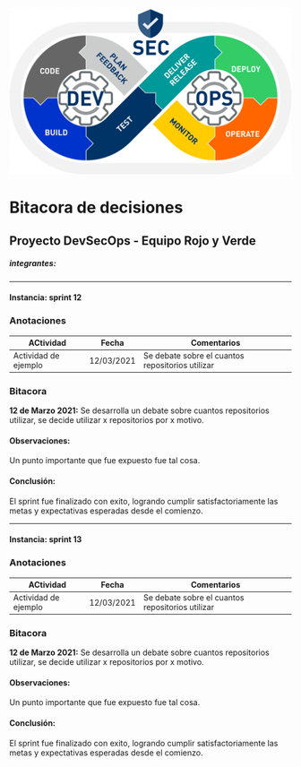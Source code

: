 ![DevSecOps](devsecops.png)
# Bitacora de decisiones
## Proyecto DevSecOps - Equipo Rojo y Verde
##### integrantes:
--------
#### Instancia: sprint 12
### Anotaciones
| ACtividad | Fecha | Comentarios |
| ------ | ------ | ------ |
| Actividad de ejemplo | 12/03/2021 | Se debate sobre el cuantos repositorios utilizar |

### Bitacora 
**12 de Marzo 2021:**
Se desarrolla un debate sobre cuantos repositorios utilizar, se decide utilizar x repositorios por x motivo.

#### Observaciones:
Un punto importante que fue expuesto fue tal cosa.

#### Conclusión:
El sprint fue finalizado con exito, logrando cumplir satisfactoriamente las metas y expectativas esperadas desde el comienzo.

-------------
#### Instancia: sprint 13
### Anotaciones
| ACtividad | Fecha | Comentarios |
| ------ | ------ | ------ |
| Actividad de ejemplo | 12/03/2021 | Se debate sobre el cuantos repositorios utilizar |

### Bitacora 
**12 de Marzo 2021:**
Se desarrolla un debate sobre cuantos repositorios utilizar, se decide utilizar x repositorios por x motivo.

#### Observaciones:
Un punto importante que fue expuesto fue tal cosa.

#### Conclusión:
El sprint fue finalizado con exito, logrando cumplir satisfactoriamente las metas y expectativas esperadas desde el comienzo.